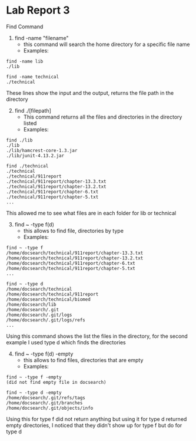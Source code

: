 # Lab Report 3

Find Command

1. find -name "filename" 
   - this command will search the home directory for a specific file name
   - Examples:
```
find -name lib
./lib
```
```
find -name technical
./technical
```
These lines show the input and the output, returns the file path in the directory 

2. find ./[filepath]
   - This command returns all the files and directories in the directory listed
   - Examples:

```
find ./lib
./lib
./lib/hamcrest-core-1.3.jar
./lib/junit-4.13.2.jar
```
```
find ./technical
./technical
./technical/911report
./technical/911report/chapter-13.3.txt
./technical/911report/chapter-13.2.txt
./technical/911report/chapter-6.txt
./technical/911report/chapter-5.txt
...
```
This allowed me to see what files are in each folder for lib or technical

3. find ~ -type f(d)
   - this allows to find file, directories by type
   - Examples:
  
```
find ~ -type f
/home/docsearch/technical/911report/chapter-13.3.txt
/home/docsearch/technical/911report/chapter-13.2.txt
/home/docsearch/technical/911report/chapter-6.txt
/home/docsearch/technical/911report/chapter-5.txt
... 
```
```
find ~ -type d
/home/docsearch/technical
/home/docsearch/technical/911report
/home/docsearch/technical/biomed
/home/docsearch/lib
/home/docsearch/.git
/home/docsearch/.git/logs
/home/docsearch/.git/logs/refs
...
```
Using this command shows the list the files in the directory, for the second example I used type d which finds the directories

4. find ~ -type f(d) -empty
   - this allows to find files, directories that are empty
   - Examples:
  
```
find ~ -type f -empty
(did not find empty file in docsearch)
```
 ```
find ~ -type d -empty
/home/docsearch/.git/refs/tags
/home/docsearch/.git/branches
/home/docsearch/.git/objects/info
```  
Using this for type f did not return anything but using it for type d returned empty directories, I noticed that they didn't show up for type f but do for type d
